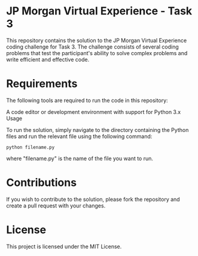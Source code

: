 # JP Morgan Virtual Experience - Task 3

This repository contains the solution to the JP Morgan Virtual Experience coding challenge for Task 3. The challenge consists of several coding problems that test the participant's ability to solve complex problems and write efficient and effective code.

# Requirements

The following tools are required to run the code in this repository:

A code editor or development environment with support for Python 3.x
Usage

To run the solution, simply navigate to the directory containing the Python files and run the relevant file using the following command:

```python filename.py```

where "filename.py" is the name of the file you want to run.

# Contributions

If you wish to contribute to the solution, please fork the repository and create a pull request with your changes.

# License

This project is licensed under the MIT License.

